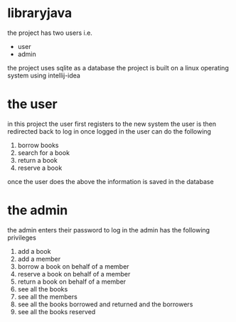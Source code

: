 # libraryjava
the project has two users i.e.
<ul>
  <li>user</li>
  <li>admin</li>
  </ul>
 the project uses sqlite as a database
 the project is built on a linux operating system using intellij-idea
  
  
  <h1>the user</h1>

in this project the user first registers to the new system
the user is then redirected back to log in
once logged in the user can do the following
<ol>
  <li>borrow books</li>
  <li>search for a book</li>
  <li>return a book</li>
  <li>reserve a book</li>
</ol>
once the user does the above the information is saved in the database

<h1>the admin</h1>
the admin enters their password to log in
the admin has the following privileges
<ol>
  <li>add a book</li>
  <li>add a member</li>
  <li>borrow a book on behalf of  a member</li>
  <li>reserve  a book on behalf of a member</li>
  <li>return a book on behalf of a member</li>
  <li>see all the books</li>
  <li>see all the members</li>
  <li>see all the books borrowed and returned and the borrowers</li>
  <li>see all the books reserved</li>
  </ol>

